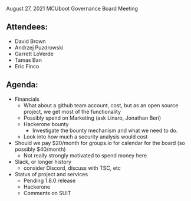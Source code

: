 August 27, 2021 MCUboot Governance Board Meeting

## Attendees:

- David Brown
- Andrzej Puzdrowski
- Garrett LoVerde
- Tamas Ban
- Eric Finco

## Agenda:

- Financials
  - What about a github team account, cost, but as an open source
    project, we get most of the functionality
  - Possibly spend on Marketing (ask Linaro, Jonathan Beri)
  - Hackerone bounty
    - Investigate the bounty mechanism and what we need to do.
  - Look into how much a security analysis would cost
- Should we pay $20/month for groups.io for calendar for the board (so
  possibly $40/month)
  - Not really strongly motivated to spend money here
- Slack, or longer history
  - consider Discord, discuss with TSC, etc
- Status of project and services
  - Pending 1.8.0 release
  - Hackerone
  - Comments on SUIT
